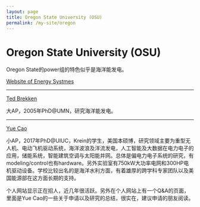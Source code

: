```yaml
---
layout: page
title: Oregon State University (OSU)
permalink: /my-site/oregon
---
```

# Oregon State University (OSU)

Oregon State的power组的特色似乎是海洋能发电。

[Website of Energy Systmes](https://eecs.oregonstate.edu/energy-systems)

---

[Ted Brekken](https://eecs.oregonstate.edu/people/brekken-ted)

大AP，2005年PhD@UMN，研究海洋能发电。

---

[Yue Cao](http://people.oregonstate.edu/~caoy2/index.html)

小AP，2017年PhD@UIUC，Krein的学生，美国本硕博，研究领域主要为重型无人机、电动飞机驱动系统，海洋波浪及洋流发电，人工智能及大数据在电力电子的应用，储能系统，智能建筑空调与太阳能并网。总体是偏电力电子系统的研究，有modeling/control也有hardware。另外实验室有750kW大功率电网和300HP电机驱动设备。学校比较出名的是海洋水利方面，有着雄厚的跨学科专家团队以及美国能源部在这方面长期的支持。

个人网站显示正在招人，近几年很活跃。另外在个人网站上有一个Q&A的页面，里面是Yue Cao的一些关于申请以及研究的总结，很实在，建议申请的朋友阅读。
